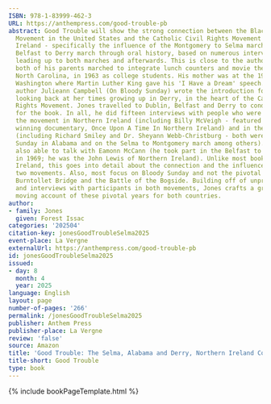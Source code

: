 ```yaml
---
ISBN: 978-1-83999-462-3
URL: https://anthempress.com/good-trouble-pb
abstract: Good Trouble will show the strong connection between the Black Civil Rights
  Movement in the United States and the Catholic Civil Rights Movement in Northern
  Ireland - specifically the influence of the Montgomery to Selma march on the 1969
  Belfast to Derry march through oral history, based on numerous interviews of events
  leading up to both marches and afterwards. This is close to the author's heart as
  both of his parents marched to integrate lunch counters and movie theatres in Salisbury,
  North Carolina, in 1963 as college students. His mother was at the 1963 March to
  Washington where Martin Luther King gave his 'I Have a Dream' speech. Award winning
  author Julieann Campbell (On Bloody Sunday) wrote the introduction for Good Trouble,
  looking back at her times growing up in Derry, in the heart of the Catholic Civil
  Rights Movement. Jones travelled to Dublin, Belfast and Derry to conduct interviews
  for the book. In all, he did fifteen interviews with people who were involved in
  the movement in Northern Ireland (including Billy McVeigh - featured in the BAFTA
  winning documentary, Once Upon A Time In Northern Ireland) and in the United States
  (including Richard Smiley and Dr. Sheyann Webb-Christburg - both were at Bloody
  Sunday in Alabama and on the Selma to Montgomery march among others). Jones was
  also able to talk with Eamonn McCann (he took part in the Belfast to Derry march
  in 1969; he was the John Lewis of Northern Ireland). Unlike most books on Northern
  Ireland, this goes into detail about the connection and the influence between the
  two movements. Also, most focus on Bloody Sunday and not the pivotal incidents at
  Burntollet Bridge and the Battle of the Bogside. Building off of unprecedented access
  and interviews with participants in both movements, Jones crafts a gripping and
  moving account of these pivotal years for both countries.
author:
- family: Jones
  given: Forest Issac
categories: '202504'
citation-key: jonesGoodTroubleSelma2025
event-place: La Vergne
externalUrl: https://anthempress.com/good-trouble-pb
id: jonesGoodTroubleSelma2025
issued:
- day: 8
  month: 4
  year: 2025
language: English
layout: page
number-of-pages: '266'
permalink: /jonesGoodTroubleSelma2025
publisher: Anthem Press
publisher-place: La Vergne
review: 'false'
source: Amazon
title: 'Good Trouble: The Selma, Alabama and Derry, Northern Ireland Connection 1963-1972'
title-short: Good Trouble
type: book
---
```

{% include bookPageTemplate.html %}